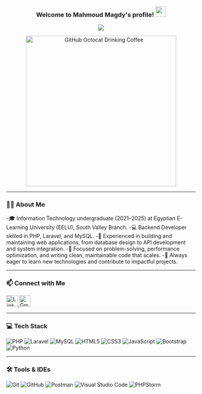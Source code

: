 
<h3 align="center">
  Welcome to Mahmoud Magdy's profile!
  <img src="https://media.giphy.com/media/hvRJCLFzcasrR4ia7z/giphy.gif" width="28">
</h3>

<p align="center">
  <a href="https://github.com/DenverCoder1/readme-typing-svg">
    <img src="https://readme-typing-svg.herokuapp.com?lines=Back-end%20Developer;Always%20learning%20new%20things&center=true&width=440&height=45&color=f75c7e&vCenter=true&size=22">
  </a>
</p>


<div align="center">
  <img src="https://raw.githubusercontent.com/engsahaly/engsahaly/main/code.gif" alt="GitHub Octocat Drinking Coffee" height="400">
</div>

---

### 👨‍🎓 About Me

-🎓 Information Technology undergraduate (2021–2025) at Egyptian E-Learning University (EELU), South Valley Branch.
-💻 Backend Developer skilled in PHP, Laravel, and MySQL.
-🔭 Experienced in building and maintaining web applications, from database design to API development and system integration.
-🧠 Focused on problem-solving, performance optimization, and writing clean, maintainable code that scales.
-🚀 Always eager to learn new technologies and contribute to impactful projects.

---

### 📫 Connect with Me

<p align="left">
  <a href="https://www.linkedin.com/in/mahmoud-magdy-536b78231/" target="_blank">
    <img width="30" height="30" src="https://img.icons8.com/fluency/30/linkedin.png" alt="LinkedIn"/>
  </a>
  <a href="mailto:mahmoud30204050@gmail.com" target="_blank">
    <img width="30" height="30" src="https://img.icons8.com/color/30/gmail-new.png" alt="Gmail"/>
  </a>
</p>

---

### 💻 Tech Stack

![PHP](https://img.shields.io/badge/-PHP-05122A?style=flat&logo=php)
![Laravel](https://img.shields.io/badge/-Laravel-05122A?style=flat&logo=laravel&logoColor=FF2D20)
![MySQL](https://img.shields.io/badge/-MySQL-05122A?style=flat&logo=mysql)
![HTML5](https://img.shields.io/badge/-HTML5-05122A?style=flat&logo=html5&logoColor=E34F26)
![CSS3](https://img.shields.io/badge/-CSS3-05122A?style=flat&logo=css3&logoColor=1572B6)
![JavaScript](https://img.shields.io/badge/-JavaScript-05122A?style=flat&logo=javascript)
![Bootstrap](https://img.shields.io/badge/-Bootstrap-05122A?style=flat&logo=bootstrap&logoColor=7952B3)
![Python](https://img.shields.io/badge/-Python-05122A?style=flat&logo=python)

---

### 🛠 Tools & IDEs

![Git](https://img.shields.io/badge/-Git-05122A?style=flat&logo=git)
![GitHub](https://img.shields.io/badge/-GitHub-05122A?style=flat&logo=github)
![Postman](https://img.shields.io/badge/-Postman-05122A?style=flat&logo=postman)
![Visual Studio Code](https://img.shields.io/badge/-VS%20Code-05122A?style=flat&logo=visual-studio-code&logoColor=007ACC)
![PHPStorm](https://img.shields.io/badge/-PHPStorm-05122A?style=flat&logo=phpstorm)

